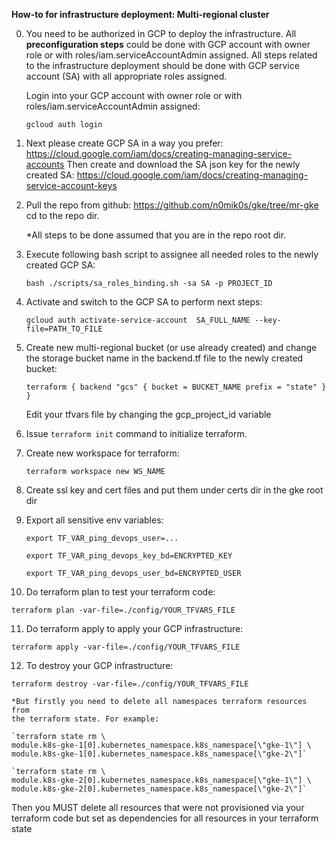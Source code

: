**How-to for infrastructure deployment: Multi-regional cluster**

0. You need to be authorized in GCP to deploy the infrastructure.
   All **preconfiguration steps** could be done with GCP account with owner role
   or with roles/iam.serviceAccountAdmin assigned.
   All steps related to the infrastructure deployment should be done
   with GCP service account (SA) with all appropriate roles assigned.
   
   Login into your GCP account with owner role or with
   roles/iam.serviceAccountAdmin assigned:
   
    `gcloud auth login`
   
1. Next please create GCP SA in a way you prefer:
   https://cloud.google.com/iam/docs/creating-managing-service-accounts
   Then create and download the SA json key for the newly created SA:
   https://cloud.google.com/iam/docs/creating-managing-service-account-keys

2. Pull the repo from github:
   https://github.com/n0mik0s/gke/tree/mr-gke
   cd to the repo dir.
   
   *All steps to be done assumed that you are in the repo root dir.

3. Execute following bash script to assignee all needed roles to the newly
   created GCP SA:
   
   `bash ./scripts/sa_roles_binding.sh -sa SA -p PROJECT_ID`
   
4. Activate and switch to the GCP SA to perform next steps:
   
   `gcloud auth activate-service-account  SA_FULL_NAME --key-file=PATH_TO_FILE`
   
5. Create new multi-regional bucket (or use already created) and change the
   storage bucket name in the backend.tf file to the newly created bucket:
   
   `terraform {
     backend "gcs" {
       bucket = BUCKET_NAME
       prefix = "state"
     }
   }`
   
    Edit your tfvars file by changing the gcp_project_id variable
   
6. Issue `terraform init` command to initialize terraform.

7. Create new workspace for terraform:
   
   `terraform workspace new WS_NAME`
   
8. Create ssl key and cert files and put them under certs dir in the gke root dir

9. Export all sensitive env variables:
   
   `export TF_VAR_ping_devops_user=...`
   
   `export TF_VAR_ping_devops_key_bd=ENCRYPTED_KEY`
   
   `export TF_VAR_ping_devops_user_bd=ENCRYPTED_USER`

10. Do terraform plan to test your terraform code:
    
   `terraform plan -var-file=./config/YOUR_TFVARS_FILE`
    
11. Do terraform apply to apply your GCP infrastructure:
    
   `terraform apply -var-file=./config/YOUR_TFVARS_FILE`
    
12. To destroy your GCP infrastructure:
    
   `terraform destroy -var-file=./config/YOUR_TFVARS_FILE`
    
    *But firstly you need to delete all namespaces terraform resources from
    the terraform state. For example:
    
    `terraform state rm \
    module.k8s-gke-1[0].kubernetes_namespace.k8s_namespace[\"gke-1\"] \
    module.k8s-gke-1[0].kubernetes_namespace.k8s_namespace[\"gke-2\"]`
    
    `terraform state rm \
    module.k8s-gke-2[0].kubernetes_namespace.k8s_namespace[\"gke-1\"] \
    module.k8s-gke-2[0].kubernetes_namespace.k8s_namespace[\"gke-2\"]`
    
   Then you MUST delete all resources that were not provisioned via
   your terraform code but set as dependencies for all resources
   in your terraform state